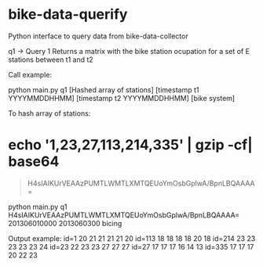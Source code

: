 bike-data-querify
=================

Python interface to query data from bike-data-collector

q1 -> Query 1
Returns a matrix with the bike station ocupation for a set of E stations between t1 and t2

Call example:

python main.py q1 [Hashed array of stations] [timestamp t1 YYYYMMDDHHMM] [timestamp t2 YYYYMMDDHHMM] [bike system]

To hash array of stations:
# echo '1,23,27,113,214,335' | gzip -cf| base64
> H4sIAIKUrVEAAzPUMTLWMTLXMTQEUoYmOsbGplwA/BpnLBQAAAA=

python main.py q1 H4sIAIKUrVEAAzPUMTLWMTLXMTQEUoYmOsbGplwA/BpnLBQAAAA= 201306010000 2013060300 bicing

Output example:
id=1 20 21 21 21 21 20
id=113 18 18 18 18 20 18
id=214 23 23 23 23 23 24
id=23 22 23 23 27 27 27
id=27 17 17 17 16 14 13
id=335 17 17 17 20 22 23




